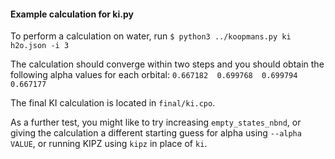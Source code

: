 #### Example calculation for ki.py
To perform a calculation on water, run `$ python3 ../koopmans.py ki h2o.json -i 3`

The calculation should converge within two steps and you should obtain the following alpha values for each orbital: `0.667182  0.699768  0.699794  0.667177`

The final KI calculation is located in `final/ki.cpo`.

As a further test, you might like to try increasing `empty_states_nbnd`, or giving the calculation a different starting guess for alpha using `--alpha VALUE`, or running KIPZ using `kipz` in place of `ki`.
